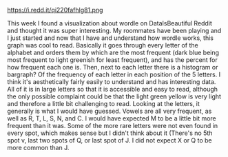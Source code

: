 https://i.redd.it/qi220fafhlg81.png

This week I found a visualization about wordle on DataIsBeautiful Reddit and thought it was super interesting. My roommates have been playing and I just started and now that I have and understand how wordle works, this graph was cool to read. Basically it goes through every letter of the alphabet and orders them by which are the most frequent (dark blue being most frequent to light greenish for least frequent), and has the percent for how frequent each one is. Then,  next to each letter there is a histogram or bargraph? Of the frequency of each letter in each position of the 5 letters. I think it's aesthetically fairly easily to understand and has interesting data. All of it is in large letters so that it is accessible and easy to read, although the only possible complaint could be that the light green yellow is very light and therefore a little bit challenging to read. Looking at the letters, it generally is what I would have guessed. Vowels are all very frequent, as well as R, T, L, S, N, and C. I would have expected M to be a little bit more frequent than it was. Some of the more rare letters were not even found in every spot, which makes sense but I didn't think about it (There's no 5th spot v, last two spots of Q, or last spot of J. I did not expect X or Q to be more common than J. 
